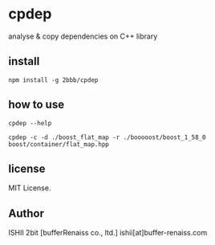 # cpdep

analyse & copy dependencies on C++ library

## install

```
npm install -g 2bbb/cpdep
```

## how to use

```
cpdep --help
```

```
cpdep -c -d ./boost_flat_map -r ./booooost/boost_1_58_0 boost/container/flat_map.hpp
```

## license

MIT License.

## Author

ISHII 2bit [bufferRenaiss co., ltd.]
ishii[at]buffer-renaiss.com